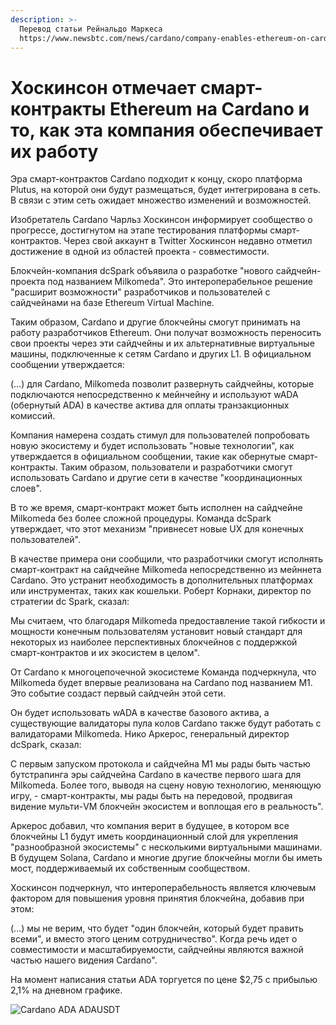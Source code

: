 ```yaml
---
description: >-
  Перевод статьи Рейнальдо Маркеса
  https://www.newsbtc.com/news/cardano/company-enables-ethereum-on-cardano/
---
```


# Хоскинсон отмечает смарт-контракты Ethereum на Cardano и то, как эта компания обеспечивает их работу

Эра смарт-контрактов Cardano подходит к концу, скоро платформа Plutus, на которой они будут размещаться, будет интегрирована в сеть. В связи с этим сеть ожидает множество изменений и возможностей.

Изобретатель Cardano Чарльз Хоскинсон информирует сообщество о прогрессе, достигнутом на этапе тестирования платформы смарт-контрактов. Через свой аккаунт в Twitter Хоскинсон недавно отметил достижение в одной из областей проекта - совместимости.

Блокчейн-компания dcSpark объявила о разработке "нового сайдчейн-проекта под названием Milkomeda". Это интероперабельное решение "расширит возможности" разработчиков и пользователей с сайдчейнами на базе Ethereum Virtual Machine.

Таким образом, Cardano и другие блокчейны смогут принимать на работу разработчиков Ethereum. Они получат возможность переносить свои проекты через эти сайдчейны и их альтернативные виртуальные машины, подключенные к сетям Cardano и других L1. В официальном сообщении утверждается:

\(...\) для Cardano, Milkomeda позволит развернуть сайдчейны, которые подключаются непосредственно к мейнчейну и используют wADA \(обернутый ADA\) в качестве актива для оплаты транзакционных комиссий.

Компания намерена создать стимул для пользователей попробовать новую экосистему и будет использовать "новые технологии", как утверждается в официальном сообщении, такие как обернутые смарт-контракты. Таким образом, пользователи и разработчики смогут использовать Cardano и другие сети в качестве "координационных слоев".

В то же время, смарт-контракт может быть исполнен на сайдчейне Milkomeda без более сложной процедуры. Команда dcSpark утверждает, что этот механизм "привнесет новые UX для конечных пользователей".

В качестве примера они сообщили, что разработчики смогут исполнять смарт-контракт на сайдчейне Milkomeda непосредственно из мейннета Cardano. Это устранит необходимость в дополнительных платформах или инструментах, таких как кошельки. Роберт Корнаки, директор по стратегии dc Spark, сказал:

Мы считаем, что благодаря Milkomeda предоставление такой гибкости и мощности конечным пользователям установит новый стандарт для некоторых из наиболее перспективных блокчейнов с поддержкой смарт-контрактов и их экосистем в целом".

От Cardano к многоцепочечной экосистеме Команда подчеркнула, что Milkomeda будет впервые реализована на Cardano под названием M1. Это событие создаст первый сайдчейн этой сети.

Он будет использовать wADA в качестве базового актива, а существующие валидаторы пула колов Cardano также будут работать с валидаторами Milkomeda. Нико Аркерос, генеральный директор dcSpark, сказал:

С первым запуском протокола и сайдчейна M1 мы рады быть частью бутстрапинга эры сайдчейна Cardano в качестве первого шага для Milkomeda. Более того, выводя на сцену новую технологию, меняющую игру, - смарт-контракты, мы рады быть на передовой, продвигая видение мульти-VM блокчейн экосистем и воплощая его в реальность".

Аркерос добавил, что компания верит в будущее, в котором все блокчейны L1 будут иметь координационный слой для укрепления "разнообразной экосистемы" с несколькими виртуальными машинами. В будущем Solana, Cardano и многие другие блокчейны могли бы иметь мост, поддерживаемый их собственным сообществом.

Хоскинсон подчеркнул, что интероперабельность является ключевым фактором для повышения уровня принятия блокчейна, добавив при этом:

\(...\) мы не верим, что будет "один блокчейн, который будет править всеми", и вместо этого ценим сотрудничество". Когда речь идет о совместимости и масштабируемости, сайдчейны являются важной частью нашего видения Cardano".



На момент написания статьи ADA торгуется по цене $2,75 с прибылью 2,1% на дневном графике.



![Cardano ADA ADAUSDT](https://www.newsbtc.com/wp-content/uploads/2021/08/Cardano-ADA-ADAUSDT-4-860x495.png)



